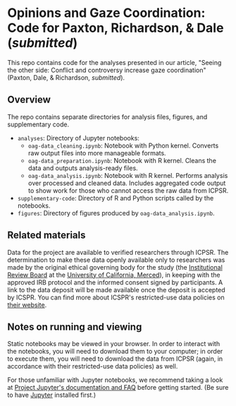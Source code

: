 # Opinions and Gaze Coordination: Code for Paxton, Richardson, & Dale (*submitted*)

This repo contains code for the analyses presented in our article, "Seeing the
other side: Conflict and controversy increase gaze coordination" (Paxton, Dale,
& Richardson, *submitted*).

## Overview

The repo contains separate directories for analysis files, figures, and
supplementary code.

* `analyses`: Directory of Jupyter notebooks:
    * `oag-data_cleaning.ipynb`: Notebook with Python kernel. Converts raw
      output files into more manageable formats.
    * `oag-data_preparation.ipynb`: Notebook with R kernel. Cleans the data
      and outputs analysis-ready files.
    * `oag-data_analysis.ipynb`: Notebook with R kernel. Performs analysis over
      processed and cleaned data. Includes aggregated code output to show
      work for those who cannot access the raw data from ICPSR.
* `supplementary-code`: Directory of R and Python scripts called by the
  notebooks.
* `figures`: Directory of figures produced by `oag-data_analysis.ipynb`.

## Related materials

Data for the project are available to verified researchers through ICPSR. The
determination to make these data openly available only to researchers was made
by the original ethical governing body for the study (the [Institutional
Review Board](http://rci.ucmerced.edu/irb) at the [University of California,
Merced](https://www.ucmerced.edu/)), in keeping with the approved IRB protocol
and the informed consent signed by participants. A link to the data deposit
will be made available once the deposit is accepted by ICSPR. You can find more
about ICSPR's restricted-use data policies on
[their website](https://www.icpsr.umich.edu/icpsrweb/content/ICPSR/access/restricted/).

## Notes on running and viewing

Static notebooks may be viewed in your browser. In order to interact with the
notebooks, you will need to download them to your computer; in order to execute
them, you will need to download the data from ICPSR (again, in accordance with
their restricted-use data policies) as well.

For those unfamiliar with Jupyter notebooks, we recommend taking a look at
[Project Jupyter's documentation and FAQ](https://jupyter.readthedocs.io/en/latest/running.html#running)
before getting started. (Be sure to have [Jupyter](http://jupyter.org/install)
installed first.)
